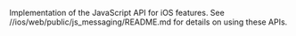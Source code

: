 Implementation of the JavaScript API for iOS features. See
//ios/web/public/js_messaging/README.md for details on using these APIs.